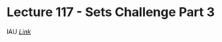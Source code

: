 # Lecture 117 - Sets Challenge Part 3

IAU [_Link_](https://en.wikipedia.org/wiki/International_Astronomical_Union)

